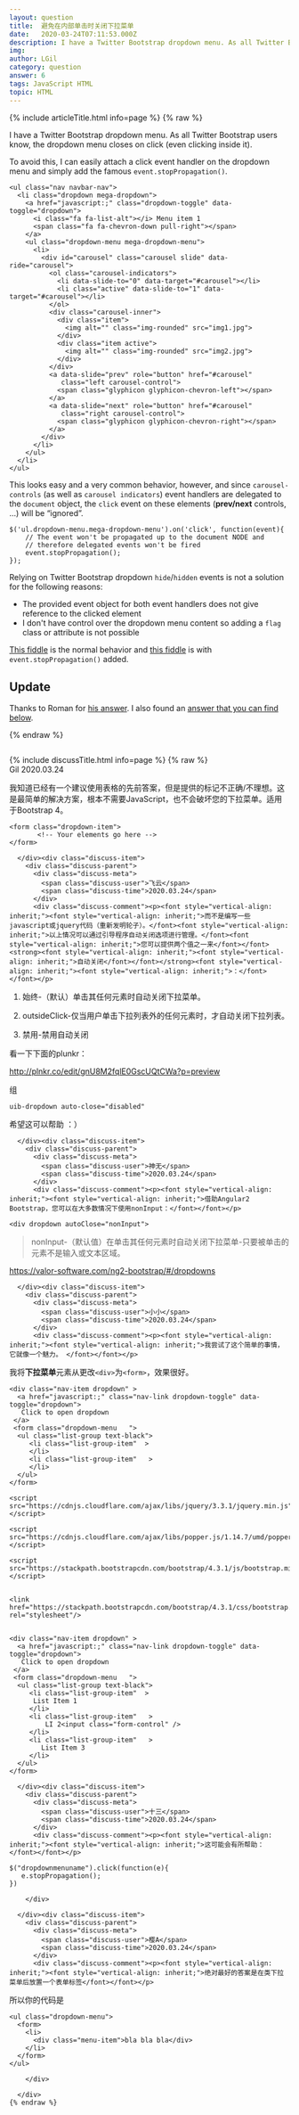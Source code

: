 ```yaml
---
layout: question
title:  避免在内部单击时关闭下拉菜单
date:   2020-03-24T07:11:53.000Z
description: I have a Twitter Bootstrap dropdown menu. As all Twitter Bootstrap users know...
img: 
author: LGil
category: question
answer: 6
tags: JavaScript HTML
topic: HTML
---
```

<div class="article-root">
  <div class="article">
    {% include articleTitle.html info=page %}
    {% raw %}
    <div class="article-content"><p>I have a Twitter Bootstrap dropdown menu. As all Twitter Bootstrap users know, the dropdown menu closes on click (even clicking inside it).</p>

<p>To avoid this, I can easily attach a click event handler on the dropdown menu and simply add the famous <code>event.stopPropagation()</code>. </p>

<pre><code>&lt;ul class="nav navbar-nav"&gt;<font></font>
  &lt;li class="dropdown mega-dropdown"&gt;<font></font>
    &lt;a href="javascript:;" class="dropdown-toggle" data-toggle="dropdown"&gt;<font></font>
      &lt;i class="fa fa-list-alt"&gt;&lt;/i&gt; Menu item 1<font></font>
      &lt;span class="fa fa-chevron-down pull-right"&gt;&lt;/span&gt;<font></font>
    &lt;/a&gt;<font></font>
    &lt;ul class="dropdown-menu mega-dropdown-menu"&gt;<font></font>
      &lt;li&gt;<font></font>
        &lt;div id="carousel" class="carousel slide" data-ride="carousel"&gt;<font></font>
          &lt;ol class="carousel-indicators"&gt;<font></font>
            &lt;li data-slide-to="0" data-target="#carousel"&gt;&lt;/li&gt;<font></font>
            &lt;li class="active" data-slide-to="1" data-target="#carousel"&gt;&lt;/li&gt;<font></font>
          &lt;/ol&gt;<font></font>
          &lt;div class="carousel-inner"&gt;<font></font>
            &lt;div class="item"&gt;<font></font>
              &lt;img alt="" class="img-rounded" src="img1.jpg"&gt;<font></font>
            &lt;/div&gt;<font></font>
            &lt;div class="item active"&gt;<font></font>
              &lt;img alt="" class="img-rounded" src="img2.jpg"&gt;<font></font>
            &lt;/div&gt;<font></font>
          &lt;/div&gt;<font></font>
          &lt;a data-slide="prev" role="button" href="#carousel" <font></font>
             class="left carousel-control"&gt;<font></font>
            &lt;span class="glyphicon glyphicon-chevron-left"&gt;&lt;/span&gt;<font></font>
          &lt;/a&gt;<font></font>
          &lt;a data-slide="next" role="button" href="#carousel" <font></font>
             class="right carousel-control"&gt;<font></font>
            &lt;span class="glyphicon glyphicon-chevron-right"&gt;&lt;/span&gt;<font></font>
          &lt;/a&gt;<font></font>
        &lt;/div&gt;<font></font>
      &lt;/li&gt;<font></font>
    &lt;/ul&gt;<font></font>
  &lt;/li&gt;<font></font>
&lt;/ul&gt;<font></font>
</code></pre>

<p>This looks easy and a very common behavior, however, and since <code>carousel-controls</code> (as well as <code>carousel indicators</code>) event handlers are delegated to the <code>document</code> object, the <code>click</code> event on these elements (<strong>prev/next</strong> controls, ...) will be “ignored”.</p>

<pre><code>$('ul.dropdown-menu.mega-dropdown-menu').on('click', function(event){<font></font>
    // The event won't be propagated up to the document NODE and <font></font>
    // therefore delegated events won't be fired<font></font>
    event.stopPropagation();<font></font>
});<font></font>
</code></pre>

<p>Relying on Twitter Bootstrap dropdown <code>hide</code>/<code>hidden</code> events is not a solution for the following reasons:</p>

<ul>
<li>The provided event object for both event handlers does not give reference to the clicked element</li>
<li>I don't have control over the dropdown menu content so adding a <code>flag</code> class or attribute is not possible</li>
</ul>

<p><a href="http://jsfiddle.net/zend_php_dev/80oLdtbf/1/" rel="noreferrer">This fiddle</a> is the normal behavior and <a href="http://jsfiddle.net/zend_php_dev/80oLdtbf/2/" rel="noreferrer">this fiddle</a> is with <code>event.stopPropagation()</code> added.</p>

<h2>Update</h2>

<p>Thanks to Roman for <a href="https://stackoverflow.com/a/25196101/3165879">his answer</a>. I also found an <a href="https://stackoverflow.com/a/25253002/3165879">answer that you can find below</a>.</p></div>
    {% endraw %}
  </div>
  <p style="height: 0;width:0;overflow: hidden;"> 第3423篇《避免在内部单击时关闭下拉菜单》来自Winter(https://github.com/aiyld/aiyld.github.io)的站点</p>
  <div class="discuss-wrapper">
    {% include discussTitle.html info=page %}
    {% raw %}
    <div class="discuss-item">
        <div class="discuss-parent">
          <div class="discuss-meta">
            <span class="discuss-user">Gil</span>
            <span class="discuss-time">2020.03.24</span>
          </div>
          <div class="discuss-comment"><p><font style="vertical-align: inherit;"><font style="vertical-align: inherit;">我知道已经有一个建议使用表格的先前答案，但是提供的标记不正确/不理想。</font><font style="vertical-align: inherit;">这是最简单的解决方案，根本不需要JavaScript，也不会破坏您的下拉菜单。</font><font style="vertical-align: inherit;">适用于Bootstrap 4。</font></font></p>

<p><code>&lt;form class="dropdown-item"&gt;
       &lt;!-- Your elements go here --&gt;
&lt;/form&gt;
</code></p></div>
        </div>
        
      </div><div class="discuss-item">
        <div class="discuss-parent">
          <div class="discuss-meta">
            <span class="discuss-user">飞云</span>
            <span class="discuss-time">2020.03.24</span>
          </div>
          <div class="discuss-comment"><p><font style="vertical-align: inherit;"><font style="vertical-align: inherit;">而不是编写一些javascript或jquery代码（重新发明轮子）。</font><font style="vertical-align: inherit;">以上情况可以通过引导程序自动关闭选项进行管理。</font><font style="vertical-align: inherit;">您可以提供两个值之一来</font></font><strong><font style="vertical-align: inherit;"><font style="vertical-align: inherit;">自动关闭</font></font></strong><font style="vertical-align: inherit;"><font style="vertical-align: inherit;">：</font></font></p>

<ol>
<li><p><font style="vertical-align: inherit;"><font style="vertical-align: inherit;">始终-（默认）单击其任何元素时自动关闭下拉菜单。</font></font></p></li>
<li><p><font style="vertical-align: inherit;"><font style="vertical-align: inherit;">outsideClick-仅当用户单击下拉列表外的任何元素时，才自动关闭下拉列表。</font></font></p></li>
<li><p><font style="vertical-align: inherit;"><font style="vertical-align: inherit;">禁用-禁用自动关闭</font></font></p></li>
</ol>

<p><font style="vertical-align: inherit;"><font style="vertical-align: inherit;">看一下下面的plunkr：</font></font></p>

<p><a href="http://plnkr.co/edit/gnU8M2fqlE0GscUQtCWa?p=preview" rel="nofollow noreferrer"><font style="vertical-align: inherit;"><font style="vertical-align: inherit;">http://plnkr.co/edit/gnU8M2fqlE0GscUQtCWa?p=preview</font></font></a></p>

<p><font style="vertical-align: inherit;"><font style="vertical-align: inherit;">组</font></font></p>

<pre><code>uib-dropdown auto-close="disabled" 
</code></pre>

<p><font style="vertical-align: inherit;"><font style="vertical-align: inherit;">希望这可以帮助 ：）</font></font></p></div>
        </div>
        
      </div><div class="discuss-item">
        <div class="discuss-parent">
          <div class="discuss-meta">
            <span class="discuss-user">神无</span>
            <span class="discuss-time">2020.03.24</span>
          </div>
          <div class="discuss-comment"><p><font style="vertical-align: inherit;"><font style="vertical-align: inherit;">借助Angular2 Bootstrap，您可以在大多数情况下使用nonInput：</font></font></p>

<pre><code>&lt;div dropdown autoClose="nonInput"&gt;
</code></pre>

<blockquote>
  <p><font style="vertical-align: inherit;"><font style="vertical-align: inherit;">nonInput-（默认值）在单击其任何元素时自动关闭下拉菜单-只要被单击的元素不是输入或文本区域。</font></font></p>
</blockquote>

<p><a href="https://valor-software.com/ng2-bootstrap/#/dropdowns" rel="nofollow"><font style="vertical-align: inherit;"><font style="vertical-align: inherit;">https://valor-software.com/ng2-bootstrap/#/dropdowns</font></font></a></p></div>
        </div>
        
      </div><div class="discuss-item">
        <div class="discuss-parent">
          <div class="discuss-meta">
            <span class="discuss-user">小小</span>
            <span class="discuss-time">2020.03.24</span>
          </div>
          <div class="discuss-comment"><p><font style="vertical-align: inherit;"><font style="vertical-align: inherit;">我尝试了这个简单的事情，它就像一个魅力。 </font></font></p>

<p><font style="vertical-align: inherit;"><font style="vertical-align: inherit;">我将</font></font><strong><font style="vertical-align: inherit;"><font style="vertical-align: inherit;">下拉菜单</font></font></strong><font style="vertical-align: inherit;"><font style="vertical-align: inherit;">元素从</font><font style="vertical-align: inherit;">更改</font></font><code>&lt;div&gt;</code><font style="vertical-align: inherit;"><font style="vertical-align: inherit;">为</font></font><code>&lt;form&gt;</code><font style="vertical-align: inherit;"><font style="vertical-align: inherit;">，效果很好。</font></font></p>

<pre><code>&lt;div class="nav-item dropdown" &gt;<font></font>
  &lt;a href="javascript:;" class="nav-link dropdown-toggle" data-toggle="dropdown"&gt;<font></font>
   Click to open dropdown<font></font>
 &lt;/a&gt;<font></font>
 &lt;form class="dropdown-menu   "&gt;<font></font>
  &lt;ul class="list-group text-black"&gt;<font></font>
     &lt;li class="list-group-item"  &gt;<font></font>
     &lt;/li&gt;<font></font>
     &lt;li class="list-group-item"   &gt;<font></font>
     &lt;/li&gt;<font></font>
  &lt;/ul&gt;<font></font>
&lt;/form&gt;<font></font>
</code></pre>

<p></p>

<p></p><div class="snippet" data-lang="js" data-hide="false" data-console="true" data-babel="false">
<div class="snippet-code">
<pre class="snippet-code-html lang-html prettyprint-override"><code>&lt;script src="https://cdnjs.cloudflare.com/ajax/libs/jquery/3.3.1/jquery.min.js"&gt;&lt;/script&gt;<font></font>
<font></font>
&lt;script src="https://cdnjs.cloudflare.com/ajax/libs/popper.js/1.14.7/umd/popper.min.js"&gt;&lt;/script&gt;<font></font>
<font></font>
&lt;script src="https://stackpath.bootstrapcdn.com/bootstrap/4.3.1/js/bootstrap.min.js"&gt;&lt;/script&gt;<font></font>
<font></font>
<font></font>
&lt;link href="https://stackpath.bootstrapcdn.com/bootstrap/4.3.1/css/bootstrap.min.css" rel="stylesheet"/&gt;<font></font>
<font></font>
<font></font>
&lt;div class="nav-item dropdown" &gt;<font></font>
  &lt;a href="javascript:;" class="nav-link dropdown-toggle" data-toggle="dropdown"&gt;<font></font>
   Click to open dropdown<font></font>
 &lt;/a&gt;<font></font>
 &lt;form class="dropdown-menu   "&gt;<font></font>
  &lt;ul class="list-group text-black"&gt;<font></font>
     &lt;li class="list-group-item"  &gt;<font></font>
      List Item 1<font></font>
     &lt;/li&gt;<font></font>
     &lt;li class="list-group-item"   &gt;<font></font>
         LI 2&lt;input class="form-control" /&gt;<font></font>
     &lt;/li&gt;<font></font>
     &lt;li class="list-group-item"   &gt;<font></font>
        List Item 3<font></font>
     &lt;/li&gt;<font></font>
  &lt;/ul&gt;<font></font>
&lt;/form&gt;</code></pre>
</div>
</div>
<p></p></div>
        </div>
        
      </div><div class="discuss-item">
        <div class="discuss-parent">
          <div class="discuss-meta">
            <span class="discuss-user">十三</span>
            <span class="discuss-time">2020.03.24</span>
          </div>
          <div class="discuss-comment"><p><font style="vertical-align: inherit;"><font style="vertical-align: inherit;">这可能会有所帮助： </font></font></p>

<pre><code>$("dropdownmenuname").click(function(e){<font></font>
   e.stopPropagation();<font></font>
})<font></font>
</code></pre></div>
        </div>
        
      </div><div class="discuss-item">
        <div class="discuss-parent">
          <div class="discuss-meta">
            <span class="discuss-user">樱A</span>
            <span class="discuss-time">2020.03.24</span>
          </div>
          <div class="discuss-comment"><p><font style="vertical-align: inherit;"><font style="vertical-align: inherit;">绝对最好的答案是在类下拉菜单后放置一个表单标签</font></font></p>

<p><font style="vertical-align: inherit;"><font style="vertical-align: inherit;">所以你的代码是</font></font></p>

<pre><code>&lt;ul class="dropdown-menu"&gt;<font></font>
  &lt;form&gt;<font></font>
    &lt;li&gt;<font></font>
      &lt;div class="menu-item"&gt;bla bla bla&lt;/div&gt;<font></font>
    &lt;/li&gt;<font></font>
  &lt;/form&gt;<font></font>
&lt;/ul&gt;<font></font>
</code></pre></div>
        </div>
        
      </div>
    {% endraw %}
  </div>
<div>
